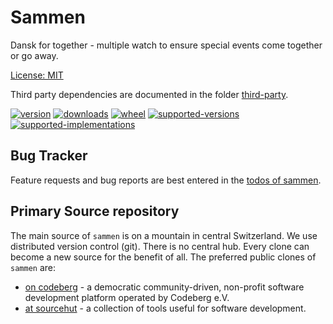 # Sammen

Dansk for together - multiple watch to ensure special events come together or go away. 

[License: MIT](https://git.sr.ht/~sthagen/sammen/tree/default/item/LICENSE)

Third party dependencies are documented in the folder [third-party](third-party/README.md).

[![version](https://img.shields.io/pypi/v/sammen.svg?style=flat)](https://pypi.python.org/pypi/sammen/)
[![downloads](https://pepy.tech/badge/sammen/month)](https://pepy.tech/project/sammen)
[![wheel](https://img.shields.io/pypi/wheel/sammen.svg?style=flat)](https://pypi.python.org/pypi/sammen/)
[![supported-versions](https://img.shields.io/pypi/pyversions/sammen.svg?style=flat)](https://pypi.python.org/pypi/sammen/)
[![supported-implementations](https://img.shields.io/pypi/implementation/sammen.svg?style=flat)](https://pypi.python.org/pypi/sammen/)

## Bug Tracker

Feature requests and bug reports are best entered in the [todos of sammen](https://todo.sr.ht/~sthagen/sammen).

## Primary Source repository

The main source of `sammen` is on a mountain in central Switzerland.
We use distributed version control (git).
There is no central hub.
Every clone can become a new source for the benefit of all.
The preferred public clones of `sammen` are:

* [on codeberg](https://codeberg.org/sthagen/sammen) - a democratic community-driven, non-profit software development platform operated by Codeberg e.V.
* [at sourcehut](https://git.sr.ht/~sthagen/sammen) - a collection of tools useful for software development.
